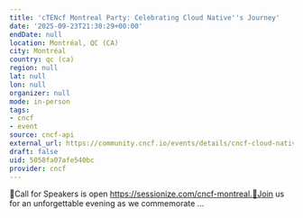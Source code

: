 ```yaml
---
title: 'cTENcf Montreal Party: Celebrating Cloud Native''s Journey'
date: '2025-09-23T21:30:29+00:00'
endDate: null
location: Montréal, QC (CA)
city: Montréal
country: qc (ca)
region: null
lat: null
lon: null
organizer: null
mode: in-person
tags:
- cncf
- event
source: cncf-api
external_url: https://community.cncf.io/events/details/cncf-cloud-native-montreal-presents-ctencf-montreal-party-celebrating-cloud-natives-journey/
draft: false
uid: 5058fa07afe540bc
provider: cncf
---
```

📢Call for Speakers is open https://sessionize.com/cncf-montreal.📢Join us for an unforgettable evening as we commemorate ...
